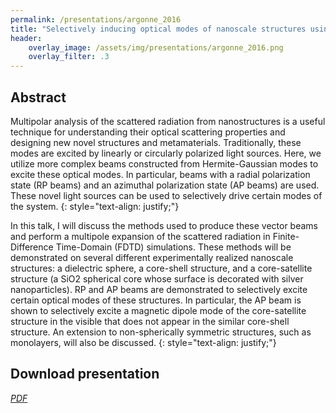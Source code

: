```yaml
---
permalink: /presentations/argonne_2016
title: "Selectively inducing optical modes of nanoscale structures using vector beams in FDTD simulations"
header:
    overlay_image: /assets/img/presentations/argonne_2016.png
    overlay_filter: .3
---
```


## Abstract
Multipolar analysis of the scattered radiation from nanostructures is a useful technique for understanding their optical scattering properties and designing new novel structures and metamaterials. Traditionally, these modes are excited by linearly or circularly polarized light sources. Here, we utilize more complex beams constructed from Hermite-Gaussian modes to excite these optical modes. In particular, beams with a radial polarization state (RP beams) and an azimuthal polarization state (AP beams) are used. These novel light sources can be used to selectively drive certain modes of the system.
{: style="text-align: justify;"}

In this talk, I will discuss the methods used to produce these vector beams and perform a multipole expansion of the scattered radiation in Finite-Difference Time-Domain (FDTD) simulations. These methods will be demonstrated on several different experimentally realized nanoscale structures: a dielectric sphere, a core-shell structure, and a core-satellite structure (a SiO2 spherical core whose surface is decorated with silver nanoparticles). RP and AP beams are demonstrated to selectively excite certain optical modes of these structures. In particular, the AP beam is shown to selectively excite a magnetic dipole mode of the core-satellite structure in the visible that does not appear in the similar core-shell structure. An extension to non-spherically symmetric structures, such as monolayers, will also be discussed.
{: style="text-align: justify;"}

## Download presentation
[<i class="far fa-file-pdf"> PDF</i>](https://jparker.nyc3.digitaloceanspaces.com/presentations/argonne_2016.pdf)
